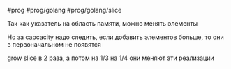 #prog #prog/golang #prog/golang/slice 

Так как указатель на область памяти, можно менять элементы

Но за capcacity надо следить, если добавить элементов больше, то они в первоначальном не появятся

grow slice
в 2 раза, а потом на 1/3 на 1/4 они меняют эти реализации